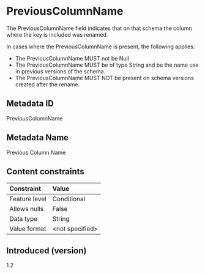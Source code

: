 # PreviousColumnName

The PreviousColumnName field indicates that on that schema the column where the key is included was renamed.

In cases where the PreviousColumnName is present, the following applies:

* The PreviousColumnName MUST not be Null
* The PreviousColumnName MUST be of type String and be the name use in previous versions of the schema.
* The PreviousColumnName MUST NOT be present on schema versions created after the rename.

## Metadata ID

PreviousColumnName

## Metadata Name

Previous Column Name

## Content constraints

| Constraint      | Value            |
|:----------------|:-----------------|
| Feature level   | Conditional      |
| Allows nulls    | False            |
| Data type       | String           |
| Value format    | \<not specified> |

## Introduced (version)

1.2
